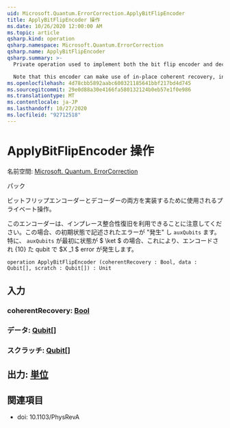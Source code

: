 ```yaml
---
uid: Microsoft.Quantum.ErrorCorrection.ApplyBitFlipEncoder
title: ApplyBitFlipEncoder 操作
ms.date: 10/26/2020 12:00:00 AM
ms.topic: article
qsharp.kind: operation
qsharp.namespace: Microsoft.Quantum.ErrorCorrection
qsharp.name: ApplyBitFlipEncoder
qsharp.summary: >-
  Private operation used to implement both the bit flip encoder and decoder.

  Note that this encoder can make use of in-place coherent recovery, in which case it will "cause" the error described by the initial state of `auxQubits`. In particular, if `auxQubits` are initially in the state $\ket{10}$, this will cause an $X_1$ error on the encoded qubit.
ms.openlocfilehash: 4d78cbb5892aabc600321185641bbf217bd4d745
ms.sourcegitcommit: 29e0d88a30e4166fa580132124b0eb57e1f0e986
ms.translationtype: MT
ms.contentlocale: ja-JP
ms.lasthandoff: 10/27/2020
ms.locfileid: "92712518"
---
```

# <a name="applybitflipencoder-operation"></a>ApplyBitFlipEncoder 操作

名前空間: [Microsoft. Quantum. ErrorCorrection](xref:Microsoft.Quantum.ErrorCorrection)

パック [](https://nuget.org/packages/)


ビットフリップエンコーダーとデコーダーの両方を実装するために使用されるプライベート操作。

このエンコーダーは、インプレース整合性復旧を利用できることに注意してください。この場合、の初期状態で記述されたエラーが "発生" し `auxQubits` ます。
特に、 `auxQubits` が最初に状態が $ \ket $ の場合、これにより、エンコードされ {10} た qubit で $X _1 $ error が発生します。

```qsharp
operation ApplyBitFlipEncoder (coherentRecovery : Bool, data : Qubit[], scratch : Qubit[]) : Unit
```


## <a name="input"></a>入力

### <a name="coherentrecovery--bool"></a>coherentRecovery: [Bool](xref:microsoft.quantum.lang-ref.bool)




### <a name="data--qubit"></a>データ: [Qubit](xref:microsoft.quantum.lang-ref.qubit)[]




### <a name="scratch--qubit"></a>スクラッチ: [Qubit](xref:microsoft.quantum.lang-ref.qubit)[]





## <a name="output--unit"></a>出力: [単位](xref:microsoft.quantum.lang-ref.unit)



## <a name="references"></a>関連項目

- doi: 10.1103/PhysRevA